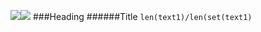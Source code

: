 ![](../images/plat.png)![](../images/logo.png)
###Heading
######Title
```len(text1)/len(set(text1)```
